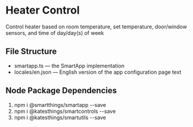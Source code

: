 # Heater Control

Control heater based on room temperature, set temperature, door/window sensors, and time of day/day(s) of week


## File Structure

* smartapp.ts &mdash; the SmartApp implementation
* locales/en.json &mdash; English version of the app configuration page text

## Node Package Dependencies

1. npm i @smartthings/smartapp --save
2. npm i @katesthings/smartcontrols --save
3. npm i @katesthings/smartutils --save
